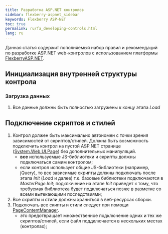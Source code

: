 ```yaml
---
title: Разработка ASP.NET контролов
sidebar: flexberry-aspnet_sidebar
keywords: Flexberry ASP-NET
toc: true
permalink: ru/fa_developing-controls.html
lang: ru
---
```


Данная статья содержит пополняемый набор правил и рекомендаций по разработке ASP.NET web-контролов с использованием платформы [FlexberryASP.NET](fa_flexberry-asp-net.html).

## Инициализация внутренней структуры контрола

### Загрузка данных

1. Все данные должны быть полностью загружены к концу этапа *Load*

## Подключение скриптов и стилей

1. Контрол должен быть максимально автономен с точки зрения зависимостей от скриптов/стилей. Должна быть возможность подключить контрол на пустой ASP.NET странице ([System.Web.UI.Page](https://msdn.microsoft.com/en-us/library/system.web.ui.page(v=vs.110).aspx)) без дополнительных манипуляций.
    * **все** используемые JS-библиотеки и скрипты должны подключаться самим контролом;
    * если контрол использует общие JS-библиотеки (например, jQuery), то все зависимые скрипты должны подключать после этапа *Init* (*Load* и далее) т.к. базовые библиотеки подключаются в *MasterPage.Init*; подключение на этапе *Init* приведет к тому, что требуемая библиотека будет подключаться позже в разметке со всеми вытекающими последствиями;
2. Все скрипты и стили должны храниться в веб-ресурсах сборки.
3. Подключать все скипты и стили следует при помощи [PageContentManager](fa_page-content-manager.html).
    * это предотвращает множественное подключение одних и тех же скриптов/стилей, если файл поддключается в нескольких местах (контролах);
